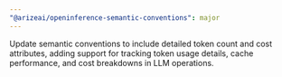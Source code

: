 ```yaml
---
"@arizeai/openinference-semantic-conventions": major
---
```


Update semantic conventions to include detailed token count and cost attributes, adding support for tracking token usage details, cache performance, and cost breakdowns in LLM operations.
